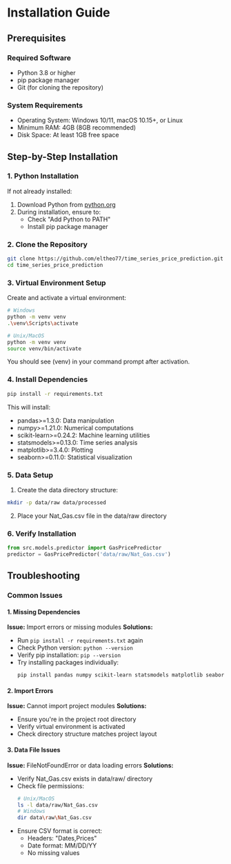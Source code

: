# Installation Guide

## Prerequisites

### Required Software
- Python 3.8 or higher
- pip package manager
- Git (for cloning the repository)

### System Requirements
- Operating System: Windows 10/11, macOS 10.15+, or Linux
- Minimum RAM: 4GB (8GB recommended)
- Disk Space: At least 1GB free space

## Step-by-Step Installation

### 1. Python Installation
If not already installed:
1. Download Python from [python.org](https://python.org)
2. During installation, ensure to:
   - Check "Add Python to PATH"
   - Install pip package manager

### 2. Clone the Repository
```bash
git clone https://github.com/eltheo77/time_series_price_prediction.git
cd time_series_price_prediction
```

### 3. Virtual Environment Setup
Create and activate a virtual environment:

```bash
# Windows
python -m venv venv
.\venv\Scripts\activate

# Unix/MacOS
python -m venv venv
source venv/bin/activate
```

You should see (venv) in your command prompt after activation.

### 4. Install Dependencies
```bash
pip install -r requirements.txt
```

This will install:
- pandas>=1.3.0: Data manipulation
- numpy>=1.21.0: Numerical computations
- scikit-learn>=0.24.2: Machine learning utilities
- statsmodels>=0.13.0: Time series analysis
- matplotlib>=3.4.0: Plotting
- seaborn>=0.11.0: Statistical visualization

### 5. Data Setup
1. Create the data directory structure:
```bash
mkdir -p data/raw data/processed
```

2. Place your Nat_Gas.csv file in the data/raw directory

### 6. Verify Installation
```python
from src.models.predictor import GasPricePredictor
predictor = GasPricePredictor('data/raw/Nat_Gas.csv')
```

## Troubleshooting

### Common Issues

#### 1. Missing Dependencies
**Issue:** Import errors or missing modules
**Solutions:**
- Run `pip install -r requirements.txt` again
- Check Python version: `python --version`
- Verify pip installation: `pip --version`
- Try installing packages individually:
  ```bash
  pip install pandas numpy scikit-learn statsmodels matplotlib seaborn
  ```

#### 2. Import Errors
**Issue:** Cannot import project modules
**Solutions:**
- Ensure you're in the project root directory
- Verify virtual environment is activated
- Check directory structure matches project layout

#### 3. Data File Issues
**Issue:** FileNotFoundError or data loading errors
**Solutions:**
- Verify Nat_Gas.csv exists in data/raw/ directory
- Check file permissions:
  ```bash
  # Unix/MacOS
  ls -l data/raw/Nat_Gas.csv
  # Windows
  dir data\raw\Nat_Gas.csv
  ```
- Ensure CSV format is correct:
  - Headers: "Dates,Prices"
  - Date format: MM/DD/YY
  - No missing values